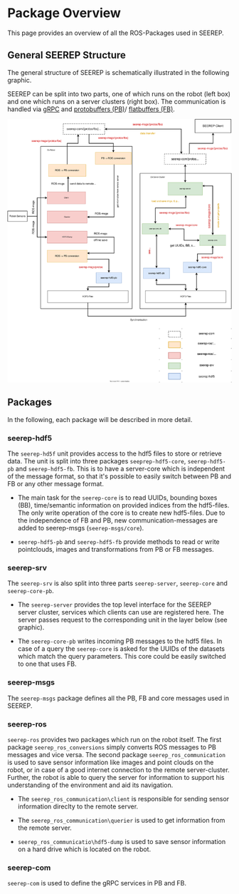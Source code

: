 # Package Overview

This page provides an overview of all the ROS-Packages used in SEEREP.

## General SEEREP Structure

The general structure of SEEREP is schematically illustrated in the following
graphic.

SEEREP can be split into two parts, one of which runs on the robot (left box)
and one which runs on a server clusters (right box). The communication is
handled via [gRPC](https://grpc.io/) and [protobuffers
(PB)](https://developers.google.com/protocol-buffers/docs/overview)/
[flatbuffers (FB)](https://google.github.io/flatbuffers/).

![](imgs/SEEREP-Aufbau.svg)

## Packages

In the following, each package will be described in more detail.

### seerep-hdf5

The `seerep-hd5f` unit provides access to the hdf5 files to store or retrieve
data. The unit is split into three
packages `seeprep-hdf5-core`, `seerep-hdf5-pb` and `seerep-hdf5-fb`. This is to
have a server-core which is independent of the message format, so that it's
possible to easily switch between PB and FB or any other message format.

* The main task for the `seerep-core` is to read UUIDs, bounding boxes (BB),
  time/semantic information on provided indices from the hdf5-files. The only
  write operation of the core is to create new hdf5-files. Due to the
  independence of FB and PB, new communication-messages are added to seerep-msgs
  (`seerep-msgs/core`).

* `seerep-hdf5-pb` and `seerep-hdf5-fb` provide methods to read or write
  pointclouds, images and transformations from PB or FB  messages.

### seerep-srv

The `seerep-srv` is also split into three parts `seerep-server`, `seerep-core`
and `seerep-core-pb`.

* The `seerep-server` provides the top level interface for the SEEREP server
  cluster, services which clients can use are registered here. The server passes
  request to the corresponding unit in the layer below (see graphic).

* The `seerep-core-pb` writes incoming PB messages to the hdf5 files. In case of
  a query the `seerep-core` is asked for the UUIDs of the datasets which match
  the query parameters. This core could be easily switched to one that uses FB.

### seerep-msgs

The `seerep-msgs` package defines all the PB, FB and core messages used in
SEEREP.

### seerep-ros

`seerep-ros` provides two packages which run on the robot itself. The first
package `seerep_ros_conversions` simply converts ROS messages to PB messages and
vice versa. The second package `seerep_ros_communication` is used to save sensor
information like images and point clouds on the robot, or in case of a good
internet connection to the remote server-cluster. Further, the robot is able to
query the server for information to support his understanding of the environment
and aid its navigation.

* The `seerep_ros_communication\client` is responsible for sending sensor
  information direclty to the remote server.

* The `seerep_ros_communication\querier` is used to get information from the
  remote server.

* `seerep_ros_communicatio\hdf5-dump` is used to save sensor information on a
  hard drive which is located on the robot.

### seerep-com

`seerep-com` is used to define the gRPC services in PB and FB.
